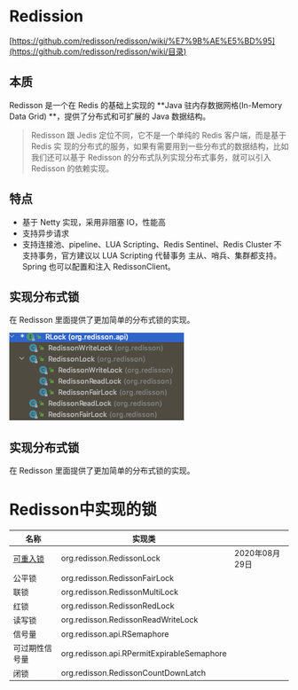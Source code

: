 # Redission

[https://github.com/redisson/redisson/wiki/%E7%9B%AE%E5%BD%95](https://github.com/redisson/redisson/wiki/目录)

## 本质

Redisson 是一个在 Redis 的基础上实现的 **Java 驻内存数据网格(In-Memory Data Grid) **，提供了分布式和可扩展的 Java 数据结构。

> Redisson 跟 Jedis 定位不同，它不是一个单纯的 Redis 客户端，而是基于 Redis 实 现的分布式的服务，如果有需要用到一些分布式的数据结构，比如我们还可以基于 Redisson 的分布式队列实现分布式事务，就可以引入 Redisson 的依赖实现。

## 特点

- 基于 Netty 实现，采用非阻塞 IO，性能高
- 支持异步请求
- 支持连接池、pipeline、LUA Scripting、Redis Sentinel、Redis Cluster 不支持事务，官方建议以 LUA Scripting 代替事务 主从、哨兵、集群都支持。Spring 也可以配置和注入 RedissonClient。

## 实现分布式锁

在 Redisson 里面提供了更加简单的分布式锁的实现。

![image-20200810094844391](../../../assets/image-20200810094844391.png)



## 实现分布式锁

在 Redisson 里面提供了更加简单的分布式锁的实现。

# Redisson中实现的锁

| 名称                                     | 实现类                                     |                |
| ---------------------------------------- | ------------------------------------------ | -------------- |
| [可重入锁](031-Redission实现可重入锁.md) | org.redisson.RedissonLock                  | 2020年08月29日 |
| 公平锁                                   | org.redisson.RedissonFairLock              |                |
| 联锁                                     | org.redisson.RedissonMultiLock             |                |
| 红锁                                     | org.redisson.RedissonRedLock               |                |
| 读写锁                                   | org.redisson.RedissonReadWriteLock         |                |
| 信号量                                   | org.redisson.api.RSemaphore                |                |
| 可过期性信号量                           | org.redisson.api.RPermitExpirableSemaphore |                |
| 闭锁                                     | org.redisson.RedissonCountDownLatch        |                |

